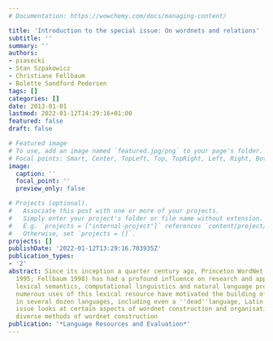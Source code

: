 ```yaml
---
# Documentation: https://wowchemy.com/docs/managing-content/

title: 'Introduction to the special issue: On wordnets and relations'
subtitle: ''
summary: ''
authors:
- piasecki
- Stan Szpakowicz
- Christiane Fellbaum
- Bolette Sandford Pedersen
tags: []
categories: []
date: 2013-01-01
lastmod: 2022-01-12T14:29:16+01:00
featured: false
draft: false

# Featured image
# To use, add an image named `featured.jpg/png` to your page's folder.
# Focal points: Smart, Center, TopLeft, Top, TopRight, Left, Right, BottomLeft, Bottom, BottomRight.
image:
  caption: ''
  focal_point: ''
  preview_only: false

# Projects (optional).
#   Associate this post with one or more of your projects.
#   Simply enter your project's folder or file name without extension.
#   E.g. `projects = ["internal-project"]` references `content/project/deep-learning/index.md`.
#   Otherwise, set `projects = []`.
projects: []
publishDate: '2022-01-12T13:29:16.703935Z'
publication_types:
- '2'
abstract: Since its inception a quarter century ago, Princeton WordNet [PWN](Miller
  1995; Fellbaum 1998) has had a profound influence on research and applications in
  lexical semantics, computational linguistics and natural language processing. The
  numerous uses of this lexical resource have motivated the building of wordnets 1
  in several dozen languages, including even a ''dead''language, Latin. This special
  issue looks at certain aspects of wordnet construction and organisation. There are
  diverse methods of wordnet construction
publication: '*Language Resources and Evaluation*'
---
```

